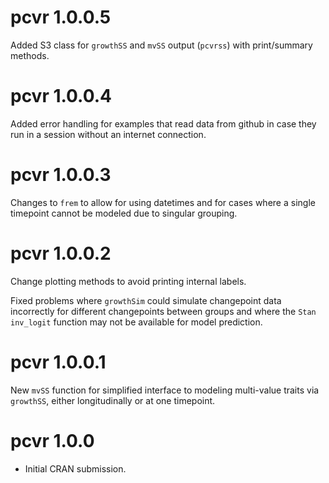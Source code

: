 # pcvr 1.0.0.5

Added S3 class for `growthSS` and `mvSS` output (`pcvrss`) with print/summary methods.

# pcvr 1.0.0.4

Added error handling for examples that read data from github in case they run in a session without an
internet connection.

# pcvr 1.0.0.3

Changes to `frem` to allow for using datetimes and for cases where a single timepoint cannot be modeled
due to singular grouping.

# pcvr 1.0.0.2

Change plotting methods to avoid printing internal labels.

Fixed problems where `growthSim` could simulate changepoint data incorrectly for different changepoints between groups and where the `Stan` `inv_logit` function may not be available for model prediction.

# pcvr 1.0.0.1

New `mvSS` function for simplified interface to modeling multi-value traits via `growthSS`, either longitudinally or at one timepoint.

# pcvr 1.0.0

* Initial CRAN submission.
